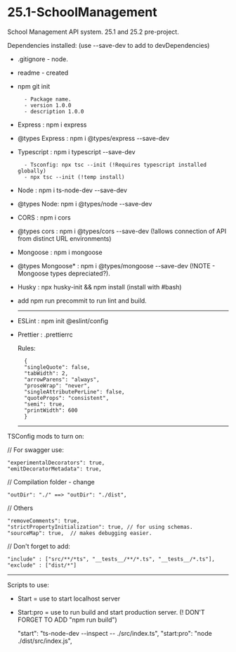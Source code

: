 # 25.1-SchoolManagement

School Management API system. 25.1 and 25.2 pre-project.

Dependencies installed: (use --save-dev to add to devDependencies)

- .gitignore - node.
- readme - created
- npm git init

        - Package name.
        - version 1.0.0
        - description 1.0.0

- Express : npm i express
- @types Express : npm i @types/express --save-dev

- Typescript : npm i typescript --save-dev

        - Tsconfig: npx tsc --init (!Requires typescript installed globally)
        - npx tsc --init (!temp install)

- Node : npm i ts-node-dev --save-dev
- @types Node: npm i @types/node --save-dev

- CORS : npm i cors
- @types cors : npm i @types/cors --save-dev (!allows connection of API from distinct URL environments)

- Mongoose : npm i mongoose
- @types Mongoose\* : npm i @types/mongoose --save-dev (!NOTE - Mongoose types depreciated?).

- Husky : npx husky-init && npm install (install with #bash)
- add npm run precommit to run lint and build.

  ***

- ESLint : npm init @eslint/config
- Prettier : .prettierrc

  Rules:

        {
        "singleQuote": false,
        "tabWidth": 2,
        "arrowParens": "always",
        "proseWrap": "never",
        "singleAttributePerLine": false,
        "quoteProps": "consistent",
        "semi": true,
        "printWidth": 600
        }

  ***

TSConfig mods to turn on:

// For swagger use:

    "experimentalDecorators": true,
    "emitDecoratorMetadata": true,

// Compilation folder - change

    "outDir": "./" ==> "outDir": "./dist",

// Others

    "removeComments": true,
    "strictPropertyInitialization": true, // for using schemas.
    "sourceMap": true,  // makes debugging easier.

// Don't forget to add:

    "include" : ["src/**/*ts", "__tests__/**/*.ts", "__tests__/*.ts"],
    "exclude" : ["dist/*"]

---

Scripts to use:

- Start = use to start localhost server
- Start:pro = use to run build and start production server. (! DON'T FORGET TO ADD "npm run build")

  "start": "ts-node-dev --inspect -- ./src/index.ts", "start:pro": "node ./dist/src/index.js",
